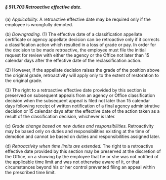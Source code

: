 ##### § 511.703 Retroactive effective date. #####

(a) *Applicability.* A retroactive effective date may be required only if the employee is wrongfully demoted.

(b) *Downgrading.* (1) The effective date of a classification appellate certificate or agency appellate decision can be retroactive only if it corrects a classification action which resulted in a loss of grade or pay. In order for the decision to be made retroactive, the employee must file the initial request for review with either the agency or the Office not later than 15 calendar days after the effective date of the reclassification action.

(2) However, if the appellate decision raises the grade of the position above the original grade, retroactivity will apply only to the extent of restoration to the original grade.

(3) The right to a retroactive effective date provided by this section is preserved on subsequent appeals from an agency or Office classification decision when the subsequent appeal is filed not later than 15 calendar days following receipt of written notification of a final agency administrative decision or 15 calendar days after the effective date of the action taken as a result of the classification decision, whichever is later.

(c) *Grade change based on new duties and responsibilities.* Retroactivity may be based only on duties and responsibilities existing at the time of demotion and cannot be based on duties and responsibilities assigned later.

(d) *Retroactivity when time limits are extended.* The right to a retroactive effective date provided by this section may be preserved at the discretion of the Office, on a showing by the employee that he or she was not notified of the applicable time limit and was not otherwise aware of it, or that circumstances beyond his or her control prevented filing an appeal within the prescribed time limit.